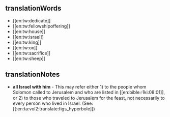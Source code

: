## translationWords

* [[en:tw:dedicate]]
* [[en:tw:fellowshipoffering]]
* [[en:tw:house]]
* [[en:tw:israel]]
* [[en:tw:king]]
* [[en:tw:ox]]
* [[en:tw:sacrifice]]
* [[en:tw:sheep]]

## translationNotes

* **all Israel with him** - This may refer either 1) to the people whom Solomon called to Jerusalem and who are listed in [[en:bible:notes:1ki:08:01]], or 2) to those who traveled to Jerusalem for the feast, not necessarily to every person who lived in Israel. (See: [[:en:ta:vol2:translate:figs_hyperbole]])
